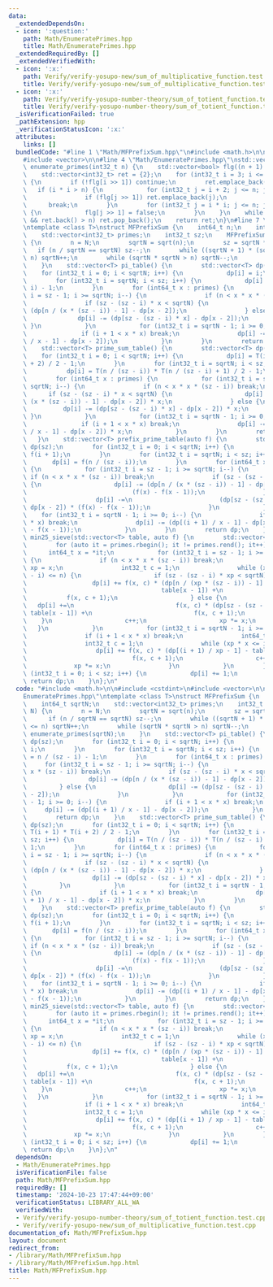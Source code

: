 ```yaml
---
data:
  _extendedDependsOn:
  - icon: ':question:'
    path: Math/EnumeratePrimes.hpp
    title: Math/EnumeratePrimes.hpp
  _extendedRequiredBy: []
  _extendedVerifiedWith:
  - icon: ':x:'
    path: Verify/verify-yosupo-new/sum_of_multiplicative_function.test.cpp
    title: Verify/verify-yosupo-new/sum_of_multiplicative_function.test.cpp
  - icon: ':x:'
    path: Verify/verify-yosupo-number-theory/sum_of_totient_function.test.cpp
    title: Verify/verify-yosupo-number-theory/sum_of_totient_function.test.cpp
  _isVerificationFailed: true
  _pathExtension: hpp
  _verificationStatusIcon: ':x:'
  attributes:
    links: []
  bundledCode: "#line 1 \"Math/MFPrefixSum.hpp\"\n#include <math.h>\n\n#include <cstdint>\n\
    #include <vector>\n\n#line 4 \"Math/EnumeratePrimes.hpp\"\nstd::vector<int32_t>\
    \ enumerate_primes(int32_t n) {\n    std::vector<bool> flg((n + 1) >> 1, true);\n\
    \    std::vector<int32_t> ret = {2};\n    for (int32_t i = 3; i <= n; i += 2)\
    \ {\n        if (!flg[i >> 1]) continue;\n        ret.emplace_back(i);\n     \
    \   if (i * i > n) {\n            for (int32_t j = i + 2; j <= n; j += 2) {\n\
    \                if (flg[j >> 1]) ret.emplace_back(j);\n            }\n      \
    \      break;\n        }\n        for (int32_t j = i * i; j <= n; j += i << 1)\
    \ {\n            flg[j >> 1] = false;\n        }\n    }\n    while (!ret.empty()\
    \ && ret.back() > n) ret.pop_back();\n    return ret;\n}\n#line 7 \"Math/MFPrefixSum.hpp\"\
    \ntemplate <class T>\nstruct MFPrefixSum {\n    int64_t n;\n    int64_t sqrtN;\n\
    \    std::vector<int32_t> primes;\n    int32_t sz;\n    MFPrefixSum(uint64_t N)\
    \ {\n        n = N;\n        sqrtN = sqrt(n);\n        sz = sqrtN * 2;\n     \
    \   if (n / sqrtN == sqrtN) sz--;\n        while ((sqrtN + 1) * (sqrtN + 1) <=\
    \ n) sqrtN++;\n        while (sqrtN * sqrtN > n) sqrtN--;\n        primes = enumerate_primes(sqrtN);\n\
    \    }\n    std::vector<T> pi_table() {\n        std::vector<T> dp(sz);\n    \
    \    for (int32_t i = 0; i < sqrtN; i++) {\n            dp[i] = i;\n        }\n\
    \        for (int32_t i = sqrtN; i < sz; i++) {\n            dp[i] = n / (sz -\
    \ i) - 1;\n        }\n        for (int64_t x : primes) {\n            for (int32_t\
    \ i = sz - 1; i >= sqrtN; i--) {\n                if (n < x * x * (sz - i)) break;\n\
    \                if (sz - (sz - i) * x < sqrtN) {\n                    dp[i] -=\
    \ (dp[n / (x * (sz - i)) - 1] - dp[x - 2]);\n                } else {\n      \
    \              dp[i] -= (dp[sz - (sz - i) * x] - dp[x - 2]);\n               \
    \ }\n            }\n            for (int32_t i = sqrtN - 1; i >= 0; i--) {\n \
    \               if (i + 1 < x * x) break;\n                dp[i] -= (dp[(i + 1)\
    \ / x - 1] - dp[x - 2]);\n            }\n        }\n        return dp;\n    }\n\
    \    std::vector<T> prime_sum_table() {\n        std::vector<T> dp(sz);\n    \
    \    for (int32_t i = 0; i < sqrtN; i++) {\n            dp[i] = T(i + 1) * T(i\
    \ + 2) / 2 - 1;\n        }\n        for (int32_t i = sqrtN; i < sz; i++) {\n \
    \           dp[i] = T(n / (sz - i)) * T(n / (sz - i) + 1) / 2 - 1;\n        }\n\
    \        for (int64_t x : primes) {\n            for (int32_t i = sz - 1; i >=\
    \ sqrtN; i--) {\n                if (n < x * x * (sz - i)) break;\n          \
    \      if (sz - (sz - i) * x < sqrtN) {\n                    dp[i] -= (dp[n /\
    \ (x * (sz - i)) - 1] - dp[x - 2]) * x;\n                } else {\n          \
    \          dp[i] -= (dp[sz - (sz - i) * x] - dp[x - 2]) * x;\n               \
    \ }\n            }\n            for (int32_t i = sqrtN - 1; i >= 0; i--) {\n \
    \               if (i + 1 < x * x) break;\n                dp[i] -= (dp[(i + 1)\
    \ / x - 1] - dp[x - 2]) * x;\n            }\n        }\n        return dp;\n \
    \   }\n    std::vector<T> prefix_prime_table(auto f) {\n        std::vector<T>\
    \ dp(sz);\n        for (int32_t i = 0; i < sqrtN; i++) {\n            dp[i] =\
    \ f(i + 1);\n        }\n        for (int32_t i = sqrtN; i < sz; i++) {\n     \
    \       dp[i] = f(n / (sz - i));\n        }\n        for (int64_t x : primes)\
    \ {\n            for (int32_t i = sz - 1; i >= sqrtN; i--) {\n               \
    \ if (n < x * x * (sz - i)) break;\n                if (sz - (sz - i) * x < sqrtN)\
    \ {\n                    dp[i] -= (dp[n / (x * (sz - i)) - 1] - dp[x - 2]) *\n\
    \                             (f(x) - f(x - 1));\n                } else {\n \
    \                   dp[i] -=\n                        (dp[sz - (sz - i) * x] -\
    \ dp[x - 2]) * (f(x) - f(x - 1));\n                }\n            }\n        \
    \    for (int32_t i = sqrtN - 1; i >= 0; i--) {\n                if (i + 1 < x\
    \ * x) break;\n                dp[i] -= (dp[(i + 1) / x - 1] - dp[x - 2]) * (f(x)\
    \ - f(x - 1));\n            }\n        }\n        return dp;\n    }\n    std::vector<T>\
    \ min25_sieve(std::vector<T> table, auto f) {\n        std::vector<T> dp = table;\n\
    \        for (auto it = primes.rbegin(); it != primes.rend(); it++) {\n      \
    \      int64_t x = *it;\n            for (int32_t i = sz - 1; i >= sqrtN; i--)\
    \ {\n                if (n < x * x * (sz - i)) break;\n                int64_t\
    \ xp = x;\n                int32_t c = 1;\n                while (xp * x * (sz\
    \ - i) <= n) {\n                    if (sz - (sz - i) * xp < sqrtN) {\n      \
    \                  dp[i] += f(x, c) * (dp[n / (xp * (sz - i)) - 1] -\n       \
    \                                     table[x - 1]) +\n                      \
    \           f(x, c + 1);\n                    } else {\n                     \
    \   dp[i] +=\n                            f(x, c) * (dp[sz - (sz - i) * xp] -\
    \ table[x - 1]) +\n                            f(x, c + 1);\n                \
    \    }\n                    c++;\n                    xp *= x;\n             \
    \   }\n            }\n            for (int32_t i = sqrtN - 1; i >= 0; i--) {\n\
    \                if (i + 1 < x * x) break;\n                int64_t xp = x;\n\
    \                int32_t c = 1;\n                while (xp * x <= i + 1) {\n \
    \                   dp[i] += f(x, c) * (dp[(i + 1) / xp - 1] - table[x - 1]) +\n\
    \                             f(x, c + 1);\n                    c++;\n       \
    \             xp *= x;\n                }\n            }\n        }\n        for\
    \ (int32_t i = 0; i < sz; i++) {\n            dp[i] += 1;\n        }\n       \
    \ return dp;\n    }\n};\n"
  code: "#include <math.h>\n\n#include <cstdint>\n#include <vector>\n\n#include \"\
    EnumeratePrimes.hpp\"\ntemplate <class T>\nstruct MFPrefixSum {\n    int64_t n;\n\
    \    int64_t sqrtN;\n    std::vector<int32_t> primes;\n    int32_t sz;\n    MFPrefixSum(uint64_t\
    \ N) {\n        n = N;\n        sqrtN = sqrt(n);\n        sz = sqrtN * 2;\n  \
    \      if (n / sqrtN == sqrtN) sz--;\n        while ((sqrtN + 1) * (sqrtN + 1)\
    \ <= n) sqrtN++;\n        while (sqrtN * sqrtN > n) sqrtN--;\n        primes =\
    \ enumerate_primes(sqrtN);\n    }\n    std::vector<T> pi_table() {\n        std::vector<T>\
    \ dp(sz);\n        for (int32_t i = 0; i < sqrtN; i++) {\n            dp[i] =\
    \ i;\n        }\n        for (int32_t i = sqrtN; i < sz; i++) {\n            dp[i]\
    \ = n / (sz - i) - 1;\n        }\n        for (int64_t x : primes) {\n       \
    \     for (int32_t i = sz - 1; i >= sqrtN; i--) {\n                if (n < x *\
    \ x * (sz - i)) break;\n                if (sz - (sz - i) * x < sqrtN) {\n   \
    \                 dp[i] -= (dp[n / (x * (sz - i)) - 1] - dp[x - 2]);\n       \
    \         } else {\n                    dp[i] -= (dp[sz - (sz - i) * x] - dp[x\
    \ - 2]);\n                }\n            }\n            for (int32_t i = sqrtN\
    \ - 1; i >= 0; i--) {\n                if (i + 1 < x * x) break;\n           \
    \     dp[i] -= (dp[(i + 1) / x - 1] - dp[x - 2]);\n            }\n        }\n\
    \        return dp;\n    }\n    std::vector<T> prime_sum_table() {\n        std::vector<T>\
    \ dp(sz);\n        for (int32_t i = 0; i < sqrtN; i++) {\n            dp[i] =\
    \ T(i + 1) * T(i + 2) / 2 - 1;\n        }\n        for (int32_t i = sqrtN; i <\
    \ sz; i++) {\n            dp[i] = T(n / (sz - i)) * T(n / (sz - i) + 1) / 2 -\
    \ 1;\n        }\n        for (int64_t x : primes) {\n            for (int32_t\
    \ i = sz - 1; i >= sqrtN; i--) {\n                if (n < x * x * (sz - i)) break;\n\
    \                if (sz - (sz - i) * x < sqrtN) {\n                    dp[i] -=\
    \ (dp[n / (x * (sz - i)) - 1] - dp[x - 2]) * x;\n                } else {\n  \
    \                  dp[i] -= (dp[sz - (sz - i) * x] - dp[x - 2]) * x;\n       \
    \         }\n            }\n            for (int32_t i = sqrtN - 1; i >= 0; i--)\
    \ {\n                if (i + 1 < x * x) break;\n                dp[i] -= (dp[(i\
    \ + 1) / x - 1] - dp[x - 2]) * x;\n            }\n        }\n        return dp;\n\
    \    }\n    std::vector<T> prefix_prime_table(auto f) {\n        std::vector<T>\
    \ dp(sz);\n        for (int32_t i = 0; i < sqrtN; i++) {\n            dp[i] =\
    \ f(i + 1);\n        }\n        for (int32_t i = sqrtN; i < sz; i++) {\n     \
    \       dp[i] = f(n / (sz - i));\n        }\n        for (int64_t x : primes)\
    \ {\n            for (int32_t i = sz - 1; i >= sqrtN; i--) {\n               \
    \ if (n < x * x * (sz - i)) break;\n                if (sz - (sz - i) * x < sqrtN)\
    \ {\n                    dp[i] -= (dp[n / (x * (sz - i)) - 1] - dp[x - 2]) *\n\
    \                             (f(x) - f(x - 1));\n                } else {\n \
    \                   dp[i] -=\n                        (dp[sz - (sz - i) * x] -\
    \ dp[x - 2]) * (f(x) - f(x - 1));\n                }\n            }\n        \
    \    for (int32_t i = sqrtN - 1; i >= 0; i--) {\n                if (i + 1 < x\
    \ * x) break;\n                dp[i] -= (dp[(i + 1) / x - 1] - dp[x - 2]) * (f(x)\
    \ - f(x - 1));\n            }\n        }\n        return dp;\n    }\n    std::vector<T>\
    \ min25_sieve(std::vector<T> table, auto f) {\n        std::vector<T> dp = table;\n\
    \        for (auto it = primes.rbegin(); it != primes.rend(); it++) {\n      \
    \      int64_t x = *it;\n            for (int32_t i = sz - 1; i >= sqrtN; i--)\
    \ {\n                if (n < x * x * (sz - i)) break;\n                int64_t\
    \ xp = x;\n                int32_t c = 1;\n                while (xp * x * (sz\
    \ - i) <= n) {\n                    if (sz - (sz - i) * xp < sqrtN) {\n      \
    \                  dp[i] += f(x, c) * (dp[n / (xp * (sz - i)) - 1] -\n       \
    \                                     table[x - 1]) +\n                      \
    \           f(x, c + 1);\n                    } else {\n                     \
    \   dp[i] +=\n                            f(x, c) * (dp[sz - (sz - i) * xp] -\
    \ table[x - 1]) +\n                            f(x, c + 1);\n                \
    \    }\n                    c++;\n                    xp *= x;\n             \
    \   }\n            }\n            for (int32_t i = sqrtN - 1; i >= 0; i--) {\n\
    \                if (i + 1 < x * x) break;\n                int64_t xp = x;\n\
    \                int32_t c = 1;\n                while (xp * x <= i + 1) {\n \
    \                   dp[i] += f(x, c) * (dp[(i + 1) / xp - 1] - table[x - 1]) +\n\
    \                             f(x, c + 1);\n                    c++;\n       \
    \             xp *= x;\n                }\n            }\n        }\n        for\
    \ (int32_t i = 0; i < sz; i++) {\n            dp[i] += 1;\n        }\n       \
    \ return dp;\n    }\n};\n"
  dependsOn:
  - Math/EnumeratePrimes.hpp
  isVerificationFile: false
  path: Math/MFPrefixSum.hpp
  requiredBy: []
  timestamp: '2024-10-23 17:47:44+09:00'
  verificationStatus: LIBRARY_ALL_WA
  verifiedWith:
  - Verify/verify-yosupo-number-theory/sum_of_totient_function.test.cpp
  - Verify/verify-yosupo-new/sum_of_multiplicative_function.test.cpp
documentation_of: Math/MFPrefixSum.hpp
layout: document
redirect_from:
- /library/Math/MFPrefixSum.hpp
- /library/Math/MFPrefixSum.hpp.html
title: Math/MFPrefixSum.hpp
---
```

